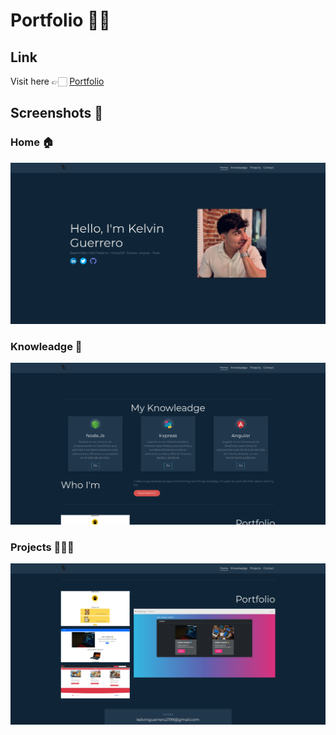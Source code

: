 # Portfolio 🧑‍💻
## Link
Visit here 👉🏻 [Portfolio](https://portfolio.whoskelos.es "My personal website")

## Screenshots 📸
### Home 🏠
![Home](/public/assets/img/home_sc.png)
### Knowleadge 🧠
![Knowleadge](/public/assets/img/knowleadge_sc.png)
### Projects 🧑🏻‍💻
![Projects](/public/assets/img/projects_sc.png)


